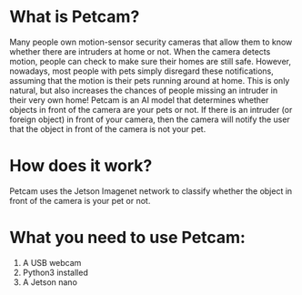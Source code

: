 # What is Petcam?
Many people own motion-sensor security cameras that allow them to know whether there are intruders at home or not. When the camera detects motion, people can check to make sure their homes are still safe. However, nowadays, most people with pets simply disregard these notifications, assuming that the motion is their pets running around at home. This is only natural, but also increases the chances of people missing an intruder in their very own home! 
Petcam is an AI model that determines whether objects in front of the camera are your pets or not. If there is an intruder (or foreign object) in front of your camera, then the camera will notify the user that the object in front of the camera is not your pet.

# How does it work?
Petcam uses the Jetson Imagenet network to classify whether the object in front of the camera is your pet or not.

# What you need to use Petcam:
1. A USB webcam
2. Python3 installed
3. A Jetson nano

